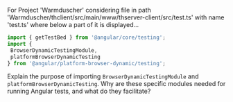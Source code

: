 For Project 'Warmduscher' considering file in path 'Warmduscher/thclient/src/main/www/thserver-client/src/test.ts' with name 'test.ts' where below a part of it is displayed...
```typescript
import { getTestBed } from '@angular/core/testing';
import {
 BrowserDynamicTestingModule,
 platformBrowserDynamicTesting
} from '@angular/platform-browser-dynamic/testing';
```
Explain the purpose of importing `BrowserDynamicTestingModule` and `platformBrowserDynamicTesting`.  Why are these specific modules needed for running Angular tests, and what do they facilitate?